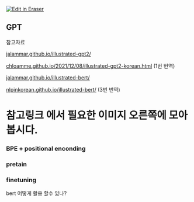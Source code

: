 <p><a target="_blank" href="https://app.eraser.io/workspace/6nPZX2P2P3ZUZg2h6pXg" id="edit-in-eraser-github-link"><img alt="Edit in Eraser" src="https://firebasestorage.googleapis.com/v0/b/second-petal-295822.appspot.com/o/images%2Fgithub%2FOpen%20in%20Eraser.svg?alt=media&amp;token=968381c8-a7e7-472a-8ed6-4a6626da5501"></a></p>

## GPT
참고자료

[﻿jalammar.github.io/illustrated-gpt2/](https://jalammar.github.io/illustrated-gpt2/) 

[﻿chloamme.github.io/2021/12/08/illustrated-gpt2-korean.html](https://chloamme.github.io/2021/12/08/illustrated-gpt2-korean.html) (1번 번역)

[﻿jalammar.github.io/illustrated-bert/](https://jalammar.github.io/illustrated-bert/) 

[﻿nlpinkorean.github.io/illustrated-bert/](https://nlpinkorean.github.io/illustrated-bert/) (3번 번역)



# 참고링크 에서 필요한 이미지 오른쪽에 모아봅시다.
### BPE  + positional enconding
### 






### pretain


### finetuning


bert 어떻게 활용 할수 있나?




<!--- Eraser file: https://app.eraser.io/workspace/6nPZX2P2P3ZUZg2h6pXg --->